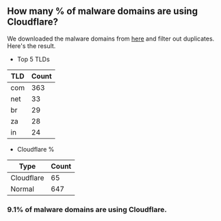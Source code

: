## How many % of malware domains are using Cloudflare?


We downloaded the malware domains from [here](https://urlhaus.abuse.ch) and filter out duplicates.
Here's the result.


[//]: # (start replacement)


- Top 5 TLDs

| TLD | Count |
| --- | --- |
| com | 363 |
| net | 33 |
| br | 29 |
| za | 28 |
| in | 24 |


- Cloudflare %

| Type | Count |
| --- | --- |
| Cloudflare | 65 |
| Normal | 647 |


### 9.1% of malware domains are using Cloudflare.
